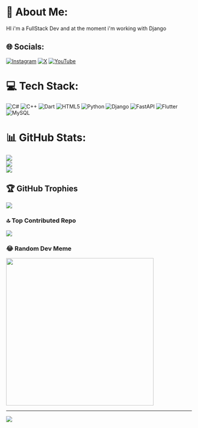 # 💫 About Me:
HI i'm a FullStack Dev and at the moment i'm working with Django 


## 🌐 Socials:
[![Instagram](https://img.shields.io/badge/Instagram-%23E4405F.svg?logo=Instagram&logoColor=white)](https://instagram.com/https://instagram.com/lolib0y) [![X](https://img.shields.io/badge/X-black.svg?logo=X&logoColor=white)](https://x.com/https://twitter.com/glitch) [![YouTube](https://img.shields.io/badge/YouTube-%23FF0000.svg?logo=YouTube&logoColor=white)](https://youtube.com/@https://www.youtube.com/c/algorithm) 

# 💻 Tech Stack:
![C#](https://img.shields.io/badge/c%23-%23239120.svg?style=for-the-badge&logo=csharp&logoColor=white) ![C++](https://img.shields.io/badge/c++-%2300599C.svg?style=for-the-badge&logo=c%2B%2B&logoColor=white) ![Dart](https://img.shields.io/badge/dart-%230175C2.svg?style=for-the-badge&logo=dart&logoColor=white) ![HTML5](https://img.shields.io/badge/html5-%23E34F26.svg?style=for-the-badge&logo=html5&logoColor=white) ![Python](https://img.shields.io/badge/python-3670A0?style=for-the-badge&logo=python&logoColor=ffdd54) ![Django](https://img.shields.io/badge/django-%23092E20.svg?style=for-the-badge&logo=django&logoColor=white) ![FastAPI](https://img.shields.io/badge/FastAPI-005571?style=for-the-badge&logo=fastapi) ![Flutter](https://img.shields.io/badge/Flutter-%2302569B.svg?style=for-the-badge&logo=Flutter&logoColor=white) ![MySQL](https://img.shields.io/badge/mysql-%2300000f.svg?style=for-the-badge&logo=mysql&logoColor=white)
# 📊 GitHub Stats:
![](https://github-readme-stats.vercel.app/api?username=PetelJoao&theme=dracula&hide_border=false&include_all_commits=false&count_private=false)<br/>
![](https://github-readme-streak-stats.herokuapp.com/?user=PetelJoao&theme=dracula&hide_border=false)<br/>
![](https://github-readme-stats.vercel.app/api/top-langs/?username=PetelJoao&theme=dracula&hide_border=false&include_all_commits=false&count_private=false&layout=compact)

## 🏆 GitHub Trophies
![](https://github-profile-trophy.vercel.app/?username=PetelJoao&theme=radical&no-frame=false&no-bg=false&margin-w=4)

### 🔝 Top Contributed Repo
![](https://github-contributor-stats.vercel.app/api?username=PetelJoao&limit=5&theme=dark&combine_all_yearly_contributions=true)

### 😂 Random Dev Meme
<img src='https://randommeme-five.vercel.app/' style="height: 400px;"/>

---
[![](https://visitcount.itsvg.in/api?id=PetelJoao&icon=2&color=1)](https://visitcount.itsvg.in)

<!-- Proudly created with GPRM ( https://gprm.itsvg.in ) -->
